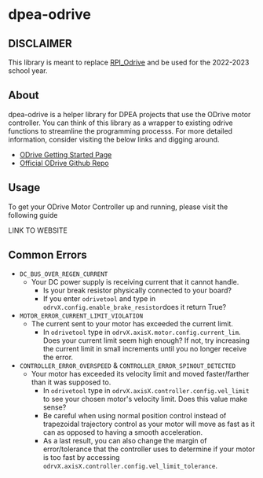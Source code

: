 # dpea-odrive

## DISCLAIMER
This library is meant to replace [RPI_Odrive](https://github.com/dpengineering/RPi_ODrive)
and be used for the 2022-2023 school year.

## About
dpea-odrive is a helper library for DPEA projects that use the ODrive motor controller. You can think
of this library as a wrapper to existing odrive functions to streamline the programming processs. For
more detailed information, consider visiting the below links and digging around.
 - [ODrive Getting Started Page](https://docs.odriverobotics.com/v/latest/getting-started.html)
 - [Official ODrive Github Repo](https://github.com/odriverobotics/ODrive)

## Usage
To get your ODrive Motor Controller up and running, please visit the following guide

LINK TO WEBSITE

## Common Errors
* `DC_BUS_OVER_REGEN_CURRENT`
  * Your DC power supply is receiving current that it cannot handle. 
    * Is your break resistor physically connected to your board?
    * If you enter `odrivetool` and type in `odrvX.config.enable_brake_resistor`does it return True?
* `MOTOR_ERROR_CURRENT_LIMIT_VIOLATION`
  * The current sent to your motor has exceeded the current limit.
    * In `odrivetool` type in `odrvX.axisX.motor.config.current_lim`. Does your current limit seem high
    enough? If not, try increasing the current limit in small increments until you no longer receive
    the error.
* `CONTROLLER_ERROR_OVERSPEED` & `CONTROLLER_ERROR_SPINOUT_DETECTED`
  * Your motor has exceeded its velocity limit and moved faster/farther than it was supposed to.
    * In `odrivetool` type in `odrvX.axisX.controller.config.vel_limit` to see your chosen motor's 
    velocity limit. Does this value make sense? 
    * Be careful when using normal position control instead of trapezoidal trajectory control as your
    motor will move as fast as it can as opposed to having a smooth acceleration.
    * As a last result, you can also change the margin of error/tolerance that the controller uses to
    determine if your motor is too fast by accessing `odrvX.axisX.controller.config.vel_limit_tolerance`.
